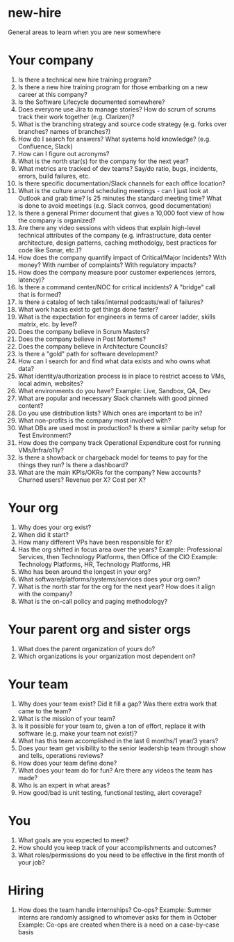 # new-hire
General areas to learn when you are new somewhere

# Your company
1. Is there a technical new hire training program?
2. Is there a new hire training program for those embarking on a new career at this company?
3. Is the Software Lifecycle documented somewhere?
4. Does everyone use Jira to manage stories? How do scrum of scrums track their work together (e.g. Clarizen)?
5. What is the branching strategy and source code strategy (e.g. forks over branches? names of branches?)
6. How do I search for answers? What systems hold knowledge? (e.g. Confluence, Slack)
7. How can I figure out acronyms?
8. What is the north star(s) for the company for the next year?
9. What metrics are tracked of dev teams? Say/do ratio, bugs, incidents, errors, build failures, etc.
10. Is there specific documentation/Slack channels for each office location?
11. What is the culture around scheduling meetings - can I just look at Outlook and grab time? Is 25 minutes the standard meeting time? What is done to avoid meetings (e.g. Slack convos, good documentation)
12. Is there a general Primer document that gives a 10,000 foot view of how the company is organized?
13. Are there any video sessions with videos that explain high-level technical attributes of the company (e.g. infrastructure, data center architecture, design patterns, caching methodolgy, best practices for code like Sonar, etc.)?
14. How does the company quantify impact of Critical/Major Incidents? With money? With number of complaints? With regulatory impacts?
15. How does the company measure poor customer experiences (errors, latency)?
16. Is there a command center/NOC for critical incidents? A "bridge" call that is formed?
17. Is there a catalog of tech talks/internal podcasts/wall of failures?
18. What work hacks exist to get things done faster?
19. What is the expectation for engineers in terms of career ladder, skills matrix, etc. by level?
20. Does the company believe in Scrum Masters?
21. Does the company believe in Post Mortems?
22. Does the company believe in Architecture Councils?
23. Is there a "gold" path for software development?
24. How can I search for and find what data exists and who owns what data?
25. What identity/authorization process is in place to restrict access to VMs, local admin, websites?
26. What environments do you have? Example: Live, Sandbox, QA, Dev
27. What are popular and necessary Slack channels with good pinned content?
28. Do you use distribution lists? Which ones are important to be in?
29. What non-profits is the company most involved with?
30. What DBs are used most in production? Is there a similar parity setup for Test Environment?
31. How does the company track Operational Expenditure cost for running VMs/Infra/o11y?
32. Is there a showback or chargeback model for teams to pay for the things they run? Is there a dashboard?
33. What are the main KPIs/OKRs for the company? New accounts? Churned users? Revenue per X? Cost per X?


# Your org
1. Why does your org exist?
2. When did it start?
3. How many different VPs have been responsible for it?
4. Has the org shifted in focus area over the years? 
  Example: Professional Services, then Technology Platforms, then Office of the CIO
  Example: Technology Platforms, HR, Technology Platforms, HR
5. Who has been around the longest in your org?
6. What software/platforms/systems/services does your org own?
7. What is the north star for the org for the next year? How does it align with the company?
8. What is the on-call policy and paging methodology?

# Your parent org and sister orgs
1. What does the parent organization of yours do?
2. Which organizations is your organization most dependent on?

# Your team
1. Why does your team exist? Did it fill a gap? Was there extra work that came to the team?
2. What is the mission of your team?
3. Is it possible for your team to, given a ton of effort, replace it with software (e.g. make your team not exist)?
4. What has this team accomplished in the last 6 months/1 year/3 years?
5. Does your team get visibility to the senior leadership team through show and tells, operations reviews?
6. How does your team define done?
7. What does your team do for fun? Are there any videos the team has made?
8. Who is an expert in what areas?
9. How good/bad is unit testing, functional testing, alert coverage?

# You
1. What goals are you expected to meet?
2. How should you keep track of your accomplishments and outcomes?
3. What roles/permissions do you need to be effective in the first month of your job?


# Hiring
1. How does the team handle internships? Co-ops?
  Example: Summer interns are randomly assigned to whomever asks for them in October
  Example: Co-ops are created when there is a need on a case-by-case basis
